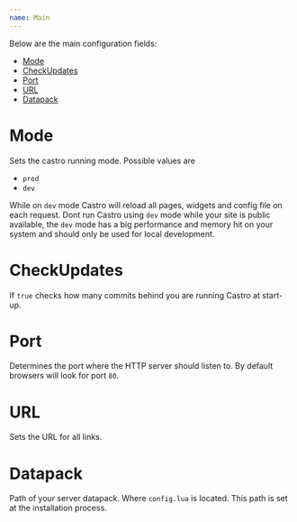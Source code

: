 ```yaml
---
name: Main
---
```


Below are the main configuration fields:

- [Mode](#mode)
- [CheckUpdates](#checkupdates)
- [Port](#port)
- [URL](#url)
- [Datapack](#datapack)

# Mode

Sets the castro running mode. Possible values are

- `prod`
- `dev`

While on `dev` mode Castro will reload all pages, widgets and config file on each request. Dont run Castro using `dev` mode while your site is public available, the `dev` mode has a big performance and memory hit on your system and should only be used for local development.

# CheckUpdates

If `true` checks how many commits behind you are running Castro at start-up.

# Port

Determines the port where the HTTP server should listen to. By default browsers will look for port `80`.

# URL

Sets the URL for all links.

# Datapack

Path of your server datapack. Where `config.lua` is located. This path is set at the installation process.

